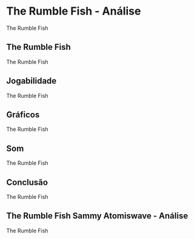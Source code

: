 ---
---

# The Rumble Fish - Análise

The Rumble Fish

## The Rumble Fish

The Rumble Fish

## Jogabilidade

The Rumble Fish

## Gráficos

The Rumble Fish

## Som

The Rumble Fish

## Conclusão

The Rumble Fish

## The Rumble Fish Sammy Atomiswave - Análise

The Rumble Fish
